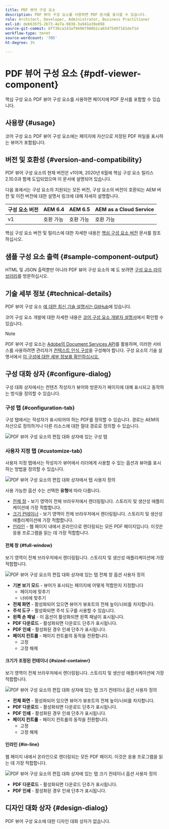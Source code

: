 ```yaml
---
title: PDF 뷰어 구성 요소
description: PDF 뷰어 구성 요소를 사용하면 PDF 문서를 표시할 수 있습니다.
role: Architect, Developer, Administrator, Business Practitioner
exl-id: deb635f5-2b73-4e7a-9838-3a941e39e898
source-git-commit: 8ff36ca143af9496f988b1ca65475497181def1d
workflow-type: tm+mt
source-wordcount: '705'
ht-degree: 3%

---
```


# PDF 뷰어 구성 요소 {#pdf-viewer-component}

핵심 구성 요소 PDF 뷰어 구성 요소를 사용하면 페이지에 PDF 문서를 포함할 수 있습니다.

## 사용량 {#usage}

코어 구성 요소 PDF 뷰어 구성 요소에는 페이지에 자산으로 저장된 PDF 파일을 표시하는 뷰어가 포함됩니다.

## 버전 및 호환성 {#version-and-compatibility}

PDF 뷰어 구성 요소의 현재 버전은 v1이며, 2020년 6월에 핵심 구성 요소 릴리스 2.10.0과 함께 도입되었으며 이 문서에 설명되어 있습니다.

다음 표에서는 구성 요소의 지원되는 모든 버전, 구성 요소의 버전이 호환되는 AEM 버전 및 이전 버전에 대한 설명서 링크에 대해 자세히 설명합니다.

| 구성 요소 버전 | AEM 6.4 | AEM 6.5 | AEM as a Cloud Service |
|--- |--- |---|---|
| v1 | 호환 가능 | 호환 가능 | 호환 가능 |

핵심 구성 요소 버전 및 릴리스에 대한 자세한 내용은 [핵심 구성 요소 버전](/help/versions.md) 문서를 참조하십시오.

## 샘플 구성 요소 출력 {#sample-component-output}

HTML 및 JSON 출력뿐만 아니라 PDF 뷰어 구성 요소의 예 도 보려면 [구성 요소 라이브러리](https://adobe.com/go/aem_cmp_library_pdfviewer)를 방문하십시오.

## 기술 세부 정보 {#technical-details}

PDF 뷰어 구성 요소 [에 대한 최신 기술 설명서는 GitHub](https://adobe.com/go/aem_cmp_tech_pdfviewer_v1)에 있습니다.

코어 구성 요소 개발에 대한 자세한 내용은 [코어 구성 요소 개발자 설명서](/help/developing/overview.md)에서 확인할 수 있습니다.

>[!NOTE]
>
>PDF 뷰어 구성 요소는 [Adobe의 Document Services API](https://www.adobe.io/apis/documentcloud/dcsdk.html)를 활용하며, 이러한 서비스를 사용하려면 관리자가 [컨텍스트 인식 구성](/help/developing/context-aware-configs.md)을 구성해야 합니다. 구성 요소의 기술 설명서에서 [이 구성에 대한 세부 정보를 확인하십시오.](https://github.com/adobe/aem-core-wcm-components/tree/master/content/src/content/jcr_root/apps/core/wcm/components/pdfviewer/v1/pdfviewer#context-aware-config)

## 구성 대화 상자 {#configure-dialog}

구성 대화 상자에서는 컨텐츠 작성자가 뷰어와 방문자가 페이지에 대해 표시되고 동작하는 방식을 정의할 수 있습니다.

### 구성 탭 {#configuration-tab}

구성 탭에서는 작성자가 표시되어야 하는 PDF를 정의할 수 있습니다. 경로는 AEM의 자산으로 정의하거나 다른 리소스에 대한 절대 경로로 정의할 수 있습니다.

![PDF 뷰어 구성 요소의 편집 대화 상자에 있는 구성 탭](/help/assets/pdf-viewer-edit-configuration.png)

### 사용자 지정 탭 {#customize-tab}

사용자 지정 탭에서는 작성자가 뷰어에서 리더에게 사용할 수 있는 옵션과 뷰어를 표시하는 방법을 정의할 수 있습니다.

![PDF 뷰어 구성 요소의 편집 대화 상자에서 탭 사용자 정의](/help/assets/pdf-viewer-edit-customize.png)

사용 가능한 옵션 수는 선택한 **유형**&#x200B;에 따라 다릅니다.

* [전체 창](#full-window)  - 보기 영역이 전체 브라우저에서 렌더링됩니다. 스토리지 및 생산성 애플리케이션에 가장 적합합니다.
* [크기 컨테이너](#sized-container)  - 보기 영역이 전체 브라우저에서 렌더링됩니다. 스토리지 및 생산성 애플리케이션에 가장 적합합니다.
* [인라인](#in-line)  - 웹 페이지 내에서 온라인으로 렌더링되는 모든 PDF 페이지입니다. 이것은 응용 프로그램을 읽는 데 가장 적합합니다.

#### 전체 창 {#full-window}

보기 영역이 전체 브라우저에서 렌더링됩니다. 스토리지 및 생산성 애플리케이션에 가장 적합합니다.

![PDF 뷰어 구성 요소의 편집 대화 상자에 있는 탭 전체 창 옵션 사용자 정의](/help/assets/pdf-viewer-edit-customize-full.png)

* **기본 보기 모드**  - 뷰어가 표시되는 페이지에 어떻게 적합한지 지정합니다
   * 페이지에 맞추기
   * 너비에 맞추기
* **전체 화면**  - 활성화되어 있으면 뷰어가 뷰포트의 전체 높이/너비를 차지합니다.
* **주석 도구**  - 활성화되면 주석 도구를 사용할 수 있습니다.
* **왼쪽 손 패널**  - 이 옵션이 활성화되면 왼쪽 패널이 표시됩니다.
* **PDF 다운로드**  - 활성화되면 다운로드 단추가 표시됩니다.
* **PDF 인쇄**  - 활성화된 경우 인쇄 단추가 표시됩니다.
* **페이지 컨트롤**  - 페이지 컨트롤의 동작을 전환합니다.
   * 고정
   * 고정 해제

#### 크기가 조정된 컨테이너 {#sized-container}

보기 영역이 전체 브라우저에서 렌더링됩니다. 스토리지 및 생산성 애플리케이션에 가장 적합합니다.

![PDF 뷰어 구성 요소의 편집 대화 상자에 있는 탭 크기 컨테이너 옵션 사용자 정의](/help/assets/pdf-viewer-edit-customize-sized-container.png)

* **전체 화면**  - 활성화되어 있으면 뷰어가 뷰포트의 전체 높이/너비를 차지합니다.
* **PDF 다운로드**  - 활성화되면 다운로드 단추가 표시됩니다.
* **PDF 인쇄**  - 활성화된 경우 인쇄 단추가 표시됩니다.
* **페이지 컨트롤**  - 페이지 컨트롤의 동작을 전환합니다.
   * 고정
   * 고정 해제

#### 인라인 {#in-line}

웹 페이지 내에서 온라인으로 렌더링되는 모든 PDF 페이지. 이것은 응용 프로그램을 읽는 데 가장 적합합니다.

![PDF 뷰어 구성 요소의 편집 대화 상자에 있는 탭 크기 컨테이너 옵션 사용자 정의](/help/assets/pdf-viewer-edit-customize-inline.png)

* **PDF 다운로드**  - 활성화되면 다운로드 단추가 표시됩니다.
* **PDF 인쇄**  - 활성화된 경우 인쇄 단추가 표시됩니다.

## 디자인 대화 상자 {#design-dialog}

PDF 뷰어 구성 요소에 대한 디자인 대화 상자가 없습니다.
